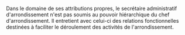 Dans le domaine de ses attributions propres, le secrétaire administratif d'arrondissement n'est pas soumis au pouvoir hiérarchique du chef d'arrondissement. Il entretient avec celui-ci des relations fonctionnelles destinées à faciliter le déroulement des activités de l'arrondissement.